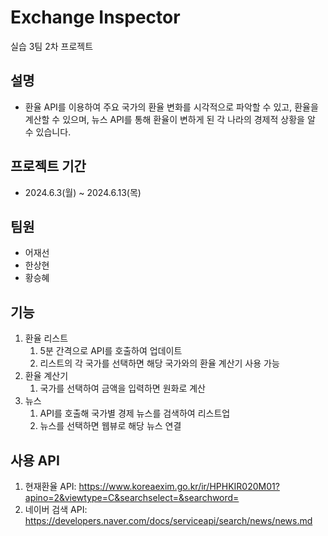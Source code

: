# Exchange Inspector
실습 3팀 2차 프로젝트


## 설명
* 환율 API를 이용하여 주요 국가의 환율 변화를 시각적으로 파악할 수 있고, 환율을 계산할 수 있으며, 뉴스 API를 통해 환율이 변하게 된 각 나라의 경제적 상황을 알 수 있습니다.


## 프로젝트 기간
* 2024.6.3(월) ~ 2024.6.13(목)


## 팀원
* 어재선
* 한상현
* 황승혜


## 기능
1. 환율 리스트
   1. 5분 간격으로 API를 호출하여 업데이트
   2. 리스트의 각 국가를 선택하면 해당 국가와의 환율 계산기 사용 가능
2. 환율 계산기
   1. 국가를 선택하여 금액을 입력하면 원화로 계산
3. 뉴스
   1. API를 호출해 국가별 경제 뉴스를 검색하여 리스트업
   2. 뉴스를 선택하면 웹뷰로 해당 뉴스 연결


## 사용 API
1. 현재환율 API: <https://www.koreaexim.go.kr/ir/HPHKIR020M01?apino=2&viewtype=C&searchselect=&searchword=>
2. 네이버 검색 API: <https://developers.naver.com/docs/serviceapi/search/news/news.md>
